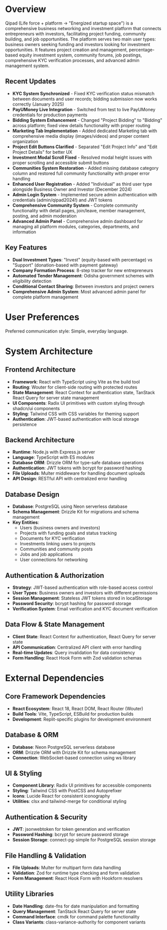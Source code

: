 # Overview

Qipad (Life force + platform → "Energized startup space") is a comprehensive business networking and investment platform that connects entrepreneurs with investors, facilitating project funding, community building, and job opportunities. The platform serves two main user types: business owners seeking funding and investors looking for investment opportunities. It features project creation and management, percentage-based equity investment system, community forums, job postings, comprehensive KYC verification processes, and advanced admin management system.

## Recent Updates
- **KYC System Synchronized** - Fixed KYC verification status mismatch between documents and user records; bidding submission now works correctly (January 2025)
- **PayUMoney Live Integration** - Switched from test to live PayUMoney credentials for production payments
- **Bidding System Enhancement** - Changed "Project Bidding" to "Bidding" across platform; fixed view details functionality with proper routing
- **Marketing Tab Implementation** - Added dedicated Marketing tab with comprehensive media display (images/videos) and proper content organization
- **Project Edit Buttons Clarified** - Separated "Edit Project Info" and "Edit Project Details" for better UX
- **Investment Modal Scroll Fixed** - Resolved modal height issues with proper scrolling and accessible submit buttons
- **Communities System Restoration** - Added missing database category column and restored full community functionality with proper error handling
- **Enhanced User Registration** - Added "Individual" as third user type alongside Business Owner and Investor (December 2024)
- **Admin Login System** - Implemented secure admin authentication with credentials (admin/qipad2024!) and JWT tokens
- **Comprehensive Community System** - Complete community functionality with detail pages, join/leave, member management, posting, and admin moderation
- **Advanced Admin Panel** - Comprehensive admin dashboard for managing all platform modules, categories, departments, and information

## Key Features
- **Dual Investment Types**: "Invest" (equity-based with percentage) vs "Support" (donation-based with payment gateway)
- **Company Formation Process**: 8-step tracker for new entrepreneurs  
- **Automated Tender Management**: Odisha government schemes with eligibility detection
- **Conditional Contact Sharing**: Between investors and project owners
- **Comprehensive Admin System**: Most advanced admin panel for complete platform management

# User Preferences

Preferred communication style: Simple, everyday language.

# System Architecture

## Frontend Architecture
- **Framework**: React with TypeScript using Vite as the build tool
- **Routing**: Wouter for client-side routing with protected routes
- **State Management**: React Context for authentication state, TanStack React Query for server state management
- **UI Components**: Radix UI primitives with custom styling through shadcn/ui components
- **Styling**: Tailwind CSS with CSS variables for theming support
- **Authentication**: JWT-based authentication with local storage persistence

## Backend Architecture
- **Runtime**: Node.js with Express.js server
- **Language**: TypeScript with ES modules
- **Database ORM**: Drizzle ORM for type-safe database operations
- **Authentication**: JWT tokens with bcrypt for password hashing
- **File Uploads**: Multer middleware for handling document uploads
- **API Design**: RESTful API with centralized error handling

## Database Design
- **Database**: PostgreSQL using Neon serverless database
- **Schema Management**: Drizzle Kit for migrations and schema management
- **Key Entities**:
  - Users (business owners and investors)
  - Projects with funding goals and status tracking
  - Documents for KYC verification
  - Investments linking users to projects
  - Communities and community posts
  - Jobs and job applications
  - User connections for networking

## Authentication & Authorization
- **Strategy**: JWT-based authentication with role-based access control
- **User Types**: Business owners and investors with different permissions
- **Session Management**: Stateless JWT tokens stored in localStorage
- **Password Security**: bcrypt hashing for password storage
- **Verification System**: Email verification and KYC document verification

## Data Flow & State Management
- **Client State**: React Context for authentication, React Query for server state
- **API Communication**: Centralized API client with error handling
- **Real-time Updates**: Query invalidation for data consistency
- **Form Handling**: React Hook Form with Zod validation schemas

# External Dependencies

## Core Framework Dependencies
- **React Ecosystem**: React 18, React DOM, React Router (Wouter)
- **Build Tools**: Vite, TypeScript, ESBuild for production builds
- **Development**: Replit-specific plugins for development environment

## Database & ORM
- **Database**: Neon PostgreSQL serverless database
- **ORM**: Drizzle ORM with Drizzle Kit for schema management
- **Connection**: WebSocket-based connection using ws library

## UI & Styling
- **Component Library**: Radix UI primitives for accessible components
- **Styling**: Tailwind CSS with PostCSS and Autoprefixer
- **Icons**: Lucide React for consistent iconography
- **Utilities**: clsx and tailwind-merge for conditional styling

## Authentication & Security
- **JWT**: jsonwebtoken for token generation and verification
- **Password Hashing**: bcrypt for secure password storage
- **Session Storage**: connect-pg-simple for PostgreSQL session storage

## File Handling & Validation
- **File Uploads**: Multer for multipart form data handling
- **Validation**: Zod for runtime type checking and form validation
- **Form Management**: React Hook Form with Hookform resolvers

## Utility Libraries
- **Date Handling**: date-fns for date manipulation and formatting
- **Query Management**: TanStack React Query for server state
- **Command Interface**: cmdk for command palette functionality
- **Class Variants**: class-variance-authority for component variants